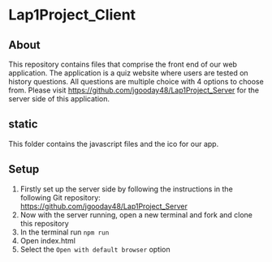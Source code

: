 # Lap1Project_Client

## About
This repository contains files that comprise the front end of our web application. The application is a quiz website where users are tested on history questions. All questions are multiple choice with 4 options to choose from. Please visit https://github.com/jgooday48/Lap1Project_Server for the server side of this application.

## static
This folder contains the javascript files and the ico for our app.
## Setup 
1. Firstly set up the server side by following the instructions in the following Git repository: https://github.com/jgooday48/Lap1Project_Server
2. Now with the server running, open a new terminal and fork and clone this repository
3. In the terminal run ```npm run```
4. Open index.html
5. Select the ```Open with default browser``` option 
